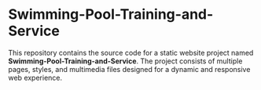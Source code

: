 # Swimming-Pool-Training-and-Service
This repository contains the source code for a static website project named **Swimming-Pool-Training-and-Service**. The project consists of multiple pages, styles, and multimedia files designed for a dynamic and responsive web experience.
